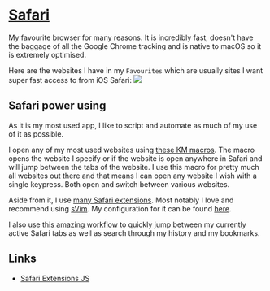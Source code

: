 # [Safari](https://www.apple.com/lae/safari/)
My favourite browser for many reasons. It is incredibly fast, doesn't have the baggage of all the Google Chrome tracking and is native to macOS so it is extremely optimised.

Here are the websites I have in my `Favourites` which are usually sites I want super fast access to from iOS Safari:
![](https://i.imgur.com/nw971Uj.png)

## Safari power using
As it is my most used app, I like to script and automate as much of my use of it as possible.

I open any of my most used websites using [these KM macros](https://goo.gl/3PzcX9). The macro opens the website I specify or if the website is open anywhere in Safari and will jump between the tabs of the website. I use this macro for pretty much all websites out there and that means I can open any website I wish with a single keypress. Both open and switch between various websites.

Aside from it, I use [many Safari extensions](https://github.com/learn-anything/safari-extensions#readme). Most notably I love and recommend using [sVim](https://github.com/flipxfx/sVim). My configuration for it can be found [here](https://gist.github.com/c26e6a05e4e426e0542e55b7513b581c).

I also use [this amazing workflow](https://github.com/deanishe/alfred-safari-assistant) to quickly jump between my currently active Safari tabs as well as search through my history and my bookmarks.

## Links
- [Safari Extensions JS](https://developer.apple.com/documentation/safariextensions)